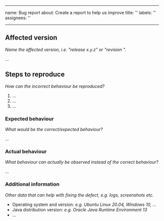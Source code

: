 <!--
SPDX-FileCopyrightText: The openTCS Authors
SPDX-License-Identifier: CC-BY-4.0
-->

---
name: Bug report
about: Create a report to help us improve
title: ''
labels: ''
assignees: ''

---

## Affected version

_Name the affected version, i.e. "release x.y.z" or "revision <HASH>"._

...

## Steps to reproduce

_How can the incorrect behaviour be reproduced?_

1. ...
2. ...
3. ...

### Expected behaviour

_What would be the correct/expected behaviour?_

...

### Actual behaviour

_What behaviour can actually be observed instead of the correct behaviour?_

...

### Additional information

_Other data that can help with fixing the defect, e.g. logs, screenshots etc._

* Operating system and version: _e.g. Ubuntu Linux 20.04, Windows 10, ..._
* Java distribution version: _e.g. Oracle Java Runtime Environment 13_
* ...
